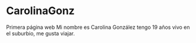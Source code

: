 # CarolinaGonz
Primera página web
Mi nombre es Carolina González tengo 19 años
vivo en el suburbio, me gusta viajar.

